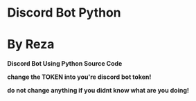 # Discord Bot Python
# By Reza
**Discord Bot Using Python Source Code**

**change the TOKEN into you're discord bot token!**

**do not change anything if you didnt know what are you doing!**
